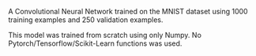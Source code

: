 A Convolutional Neural Network trained on the MNIST dataset using 1000 training examples and 250 validation examples.

This model was trained from scratch using only Numpy. No Pytorch/Tensorflow/Scikit-Learn functions was used.